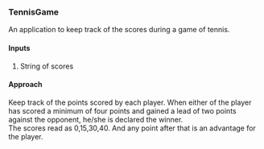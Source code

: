 <h3>TennisGame</h3>
<p>An application to keep track of the scores during a game of tennis.</p>

<h4>Inputs</h4>
<ol>
<li>String of scores</li>
</ol>

<h4>Approach</h4>
Keep track of the points scored by each player. When either of the player has scored a minimum of four points and gained a lead of two points against the opponent, he/she is declared the winner.
<br>
The scores read as 0,15,30,40. And any point after that is an advantage for the player.
